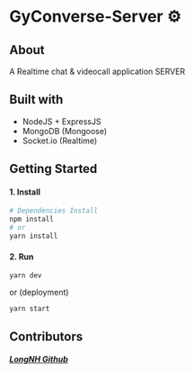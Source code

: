 # GyConverse-Server ⚙️

## About

A Realtime chat & videocall application SERVER

## Built with

- NodeJS + ExpressJS
- MongoDB (Mongoose)
- Socket.io (Realtime)

## Getting Started

#### 1. Install

```bash
# Dependencies Install
npm install
# or
yarn install
```

#### 2. Run

```
yarn dev
```

or (deployment)

```
yarn start
```

## Contributors

##### [LongNH Github](https://github.com/gywreb)

